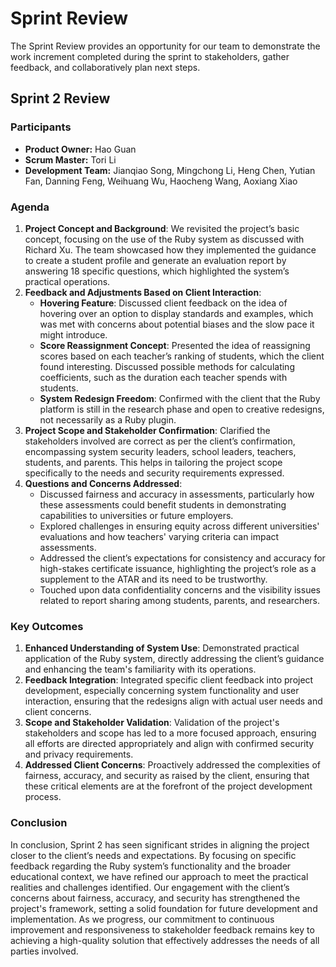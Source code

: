 # Sprint Review

The Sprint Review provides an opportunity for our team to demonstrate the work increment completed during the sprint to stakeholders, gather feedback, and collaboratively plan next steps.

## Sprint 2 Review

### Participants

- **Product Owner:** Hao Guan
- **Scrum Master:** Tori Li
- **Development Team:** Jianqiao Song, Mingchong Li, Heng Chen, Yutian Fan, Danning Feng, Weihuang Wu, Haocheng Wang, Aoxiang Xiao

### Agenda
1. **Project Concept and Background**: We revisited the project’s basic concept, focusing on the use of the Ruby system as discussed with Richard Xu. The team showcased how they implemented the guidance to create a student profile and generate an evaluation report by answering 18 specific questions, which highlighted the system’s practical operations.
2. **Feedback and Adjustments Based on Client Interaction**:
   - **Hovering Feature**: Discussed client feedback on the idea of hovering over an option to display standards and examples, which was met with concerns about potential biases and the slow pace it might introduce.
   - **Score Reassignment Concept**: Presented the idea of reassigning scores based on each teacher’s ranking of students, which the client found interesting. Discussed possible methods for calculating coefficients, such as the duration each teacher spends with students.
   - **System Redesign Freedom**: Confirmed with the client that the Ruby platform is still in the research phase and open to creative redesigns, not necessarily as a Ruby plugin.
3. **Project Scope and Stakeholder Confirmation**: Clarified the stakeholders involved are correct as per the client’s confirmation, encompassing system security leaders, school leaders, teachers, students, and parents. This helps in tailoring the project scope specifically to the needs and security requirements expressed.
4. **Questions and Concerns Addressed**:
   - Discussed fairness and accuracy in assessments, particularly how these assessments could benefit students in demonstrating capabilities to universities or future employers.
   - Explored challenges in ensuring equity across different universities' evaluations and how teachers' varying criteria can impact assessments.
   - Addressed the client’s expectations for consistency and accuracy for high-stakes certificate issuance, highlighting the project’s role as a supplement to the ATAR and its need to be trustworthy.
   - Touched upon data confidentiality concerns and the visibility issues related to report sharing among students, parents, and researchers.

### Key Outcomes
1. **Enhanced Understanding of System Use**: Demonstrated practical application of the Ruby system, directly addressing the client’s guidance and enhancing the team's familiarity with its operations.
2. **Feedback Integration**: Integrated specific client feedback into project development, especially concerning system functionality and user interaction, ensuring that the redesigns align with actual user needs and client concerns.
3. **Scope and Stakeholder Validation**: Validation of the project's stakeholders and scope has led to a more focused approach, ensuring all efforts are directed appropriately and align with confirmed security and privacy requirements.
4. **Addressed Client Concerns**: Proactively addressed the complexities of fairness, accuracy, and security as raised by the client, ensuring that these critical elements are at the forefront of the project development process.

### Conclusion
In conclusion, Sprint 2 has seen significant strides in aligning the project closer to the client’s needs and expectations. By focusing on specific feedback regarding the Ruby system’s functionality and the broader educational context, we have refined our approach to meet the practical realities and challenges identified. Our engagement with the client’s concerns about fairness, accuracy, and security has strengthened the project's framework, setting a solid foundation for future development and implementation. As we progress, our commitment to continuous improvement and responsiveness to stakeholder feedback remains key to achieving a high-quality solution that effectively addresses the needs of all parties involved.
